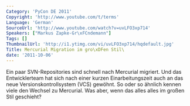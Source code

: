 ```yaml
---
Category: 'PyCon DE 2011'
Copyright: 'http://www.youtube.com/t/terms'
Language: 'German'
SourceUrl: 'http://www.youtube.com/watch?v=uvLFO3xp714'
Speakers: ["Markus Zapke-Gr\xFCndemann"]
Tags: []
ThumbnailUrl: 'http://i1.ytimg.com/vi/uvLFO3xp714/hqdefault.jpg'
Title: Mercurial Migration im gro\xDFen Stil\
date: '2011-10-06'
---
```

Ein paar SVN-Repositories sind schnell nach Mercurial migriert. Und das Entwicklerteam hat sich nach einer kurzen Einarbeitungszeit auch an das neue Versionskontrollsystem (VCS) gewöhnt. So oder so ähnlich kennen viele den Wechsel zu Mercurial. Was aber, wenn das alles alles im großen Stil geschieht?